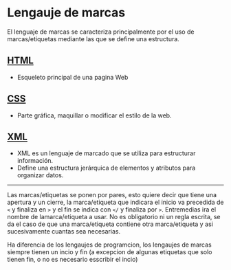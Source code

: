 # Lengauje de marcas
El lenguaje de marcas se caracteriza principalmente por el uso de marcas/etiquetas mediante las que se define una estructura.

## [HTML](./HTML)
* Esqueleto principal de una pagina Web

## [CSS](./CSS)
* Parte gráfica, maquillar o modificar el estilo de la web.

## [XML](./XML)
* XML es un lenguaje de marcado que se utiliza para estructurar información.
* Define una estructura jerárquica de elementos y atributos para organizar datos.
---
Las marcas/etiquetas se ponen por pares, esto quiere decir que tiene una apertura y un cierre, la marca/etiqueta que indicara el inicio va precedida de `<` y finaliza en `>` y el fin se indica con `</` y finaliza por `>`. Entremedias ira el nombre de lamarca/etiqueta a usar.
No es obligatorio ni un regla escrita, se da el caso de que una marca/etiqueta contiene otra marca/etiqueta y asi sucesivamente cuantas sea necesarias.

Ha diferencia de los lengaujes de programcion, los lengaujes de marcas siempre tienen un incio y fin (a excepcion de algunas etiquetas que solo tienen fin, o no es necesario esscribir el incio)
